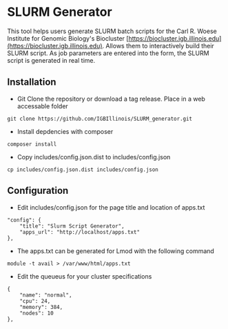 SLURM Generator
===============

This tool helps users generate SLURM batch scripts for the Carl R. Woese Institute for Genomic Biology's Biocluster [https://biocluster.igb.illinois.edu](https://biocluster.igb.illinois.edu).  Allows them to interactively build their SLURM script. As job parameters are entered into the form, the SLURM script is generated in real time.

## Installation
* Git Clone the repository or download a tag release.  Place in a web accessable folder
```
git clone https://github.com/IGBIllinois/SLURM_generator.git
```
* Install depdencies with composer
```
composer install
```
* Copy includes/config.json.dist to includes/config.json
```
cp includes/config.json.dist includes/config.json
```
## Configuration
* Edit includes/config.json for the page title and location of apps.txt
```
"config": {
	"title": "Slurm Script Generator",
	"apps_url": "http://localhost/apps.txt"
},
```
* The apps.txt can be generated for Lmod with the following command
```
module -t avail > /var/www/html/apps.txt
```
* Edit the queueus for your cluster specifications
 
```
{
	"name": "normal",
	"cpu": 24,
	"memory": 384,
	"nodes": 10
},
```

